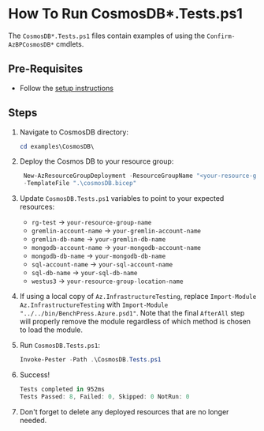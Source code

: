 # How To Run CosmosDB*.Tests.ps1

The `CosmosDB*.Tests.ps1` files contain examples of using the `Confirm-AzBPCosmosDB*` cmdlets.

## Pre-Requisites

- Follow the [setup instructions](../README.md)

## Steps

1. Navigate to CosmosDB directory:

   ```Powershell
   cd examples\CosmosDB\
   ```

1. Deploy the Cosmos DB to your resource group:

   ```Powershell
    New-AzResourceGroupDeployment -ResourceGroupName "<your-resource-group-name>"`
    -TemplateFile ".\cosmosDB.bicep"
   ```

1. Update `CosmosDB.Tests.ps1` variables to point to your expected resources:

   - `rg-test`                 -> `your-resource-group-name`
   - `gremlin-account-name`    -> `your-gremlin-account-name`
   - `gremlin-db-name`         -> `your-gremlin-db-name`
   - `mongodb-account-name`    -> `your-mongodb-account-name`
   - `mongodb-db-name`         -> `your-mongodb-db-name`
   - `sql-account-name`        -> `your-sql-account-name`
   - `sql-db-name`             -> `your-sql-db-name`
   - `westus3`                 -> `your-resource-group-location-name`

1. If using a local copy of `Az.InfrastructureTesting`, replace `Import-Module Az.InfrastructureTesting` with
`Import-Module "../../bin/BenchPress.Azure.psd1"`. Note that the final `AfterAll` step will properly remove the module
regardless of which method is chosen to load the module.

1. Run `CosmosDB.Tests.ps1`:

   ```Powershell
   Invoke-Pester -Path .\CosmosDB.Tests.ps1
   ```

1. Success!

   ```Powershell
   Tests completed in 952ms
   Tests Passed: 8, Failed: 0, Skipped: 0 NotRun: 0
   ```

1. Don't forget to delete any deployed resources that are no longer needed.
